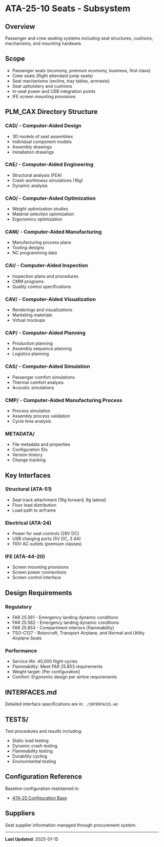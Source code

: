 # ATA-25-10 Seats - Subsystem

## Overview

Passenger and crew seating systems including seat structures, cushions, mechanisms, and mounting hardware.

## Scope

- Passenger seats (economy, premium economy, business, first class)
- Crew seats (flight attendant jump seats)
- Seat mechanisms (recline, tray tables, armrests)
- Seat upholstery and cushions
- In-seat power and USB integration points
- IFE screen mounting provisions

## PLM_CAX Directory Structure

### CAD/ - Computer-Aided Design
- 3D models of seat assemblies
- Individual component models
- Assembly drawings
- Installation drawings

### CAE/ - Computer-Aided Engineering
- Structural analysis (FEA)
- Crash worthiness simulations (16g)
- Dynamic analysis

### CAO/ - Computer-Aided Optimization
- Weight optimization studies
- Material selection optimization
- Ergonomics optimization

### CAM/ - Computer-Aided Manufacturing
- Manufacturing process plans
- Tooling designs
- NC programming data

### CAI/ - Computer-Aided Inspection
- Inspection plans and procedures
- CMM programs
- Quality control specifications

### CAV/ - Computer-Aided Visualization
- Renderings and visualizations
- Marketing materials
- Virtual mockups

### CAP/ - Computer-Aided Planning
- Production planning
- Assembly sequence planning
- Logistics planning

### CAS/ - Computer-Aided Simulation
- Passenger comfort simulations
- Thermal comfort analysis
- Acoustic simulations

### CMP/ - Computer-Aided Manufacturing Process
- Process simulation
- Assembly process validation
- Cycle time analysis

### METADATA/
- File metadata and properties
- Configuration IDs
- Version history
- Change tracking

## Key Interfaces

### Structural (ATA-51)
- Seat track attachment (16g forward, 9g lateral)
- Floor load distribution
- Load path to airframe

### Electrical (ATA-24)
- Power for seat controls (28V DC)
- USB charging ports (5V DC, 2.4A)
- 110V AC outlets (premium classes)

### IFE (ATA-44-20)
- Screen mounting provisions
- Screen power connections
- Screen control interface

## Design Requirements

### Regulatory
- FAR 25.561 - Emergency landing dynamic conditions
- FAR 25.562 - Emergency landing dynamic conditions
- FAR 25.853 - Compartment interiors (flammability)
- TSO-C127 - Rotorcraft, Transport Airplane, and Normal and Utility Airplane Seats

### Performance
- Service life: 40,000 flight cycles
- Flammability: Meet FAR 25.853 requirements
- Weight target: [Per configuration]
- Comfort: Ergonomic design per airline requirements

## INTERFACES.md

Detailed interface specifications are in: `./INTERFACES.md`

## TESTS/

Test procedures and results including:
- Static load testing
- Dynamic crash testing
- Flammability testing
- Durability cycling
- Environmental testing

## Configuration Reference

Baseline configuration maintained in:
- [ATA-25 Configuration Base](../../../../../CONFIGURATION_BASE/ATA-25_EQUIPMENT_FURNISHINGS/)

## Suppliers

Seat supplier information managed through procurement system.

---

**Last Updated**: 2025-01-15
